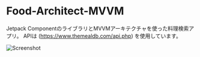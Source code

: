 # Food-Architect-MVVM
Jetpack ComponentのライブラリとMVVMアーキテクチャを使った料理検索アプリ。
APIは (https://www.themealdb.com/api.php)
を使用しています。

![Screenshot](https://drive.google.com/file/d/173kuuTQ0q7Sy0LMKN1bMKOtn2pWFUMto/view?usp=sharing)
